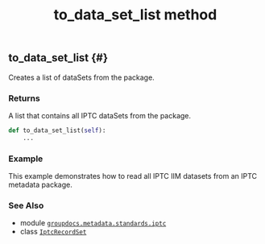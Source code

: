﻿---
title: to_data_set_list method
second_title: GroupDocs.Metadata for Python via .NET API References
description: 
type: docs
url: /python-net/groupdocs.metadata.standards.iptc/iptcrecordset/to_data_set_list/
is_root: false
weight: 120
---

## to_data_set_list {#}

Creates a list of dataSets from the package.


### Returns 


A list that contains all IPTC dataSets from the package.


```python
def to_data_set_list(self):
    ...
```



### Example 


This example demonstrates how to read all IPTC IIM datasets from an IPTC metadata package.



### See Also
* module [`groupdocs.metadata.standards.iptc`](../../)
* class [`IptcRecordSet`](/metadata/python-net/groupdocs.metadata.standards.iptc/iptcrecordset)
